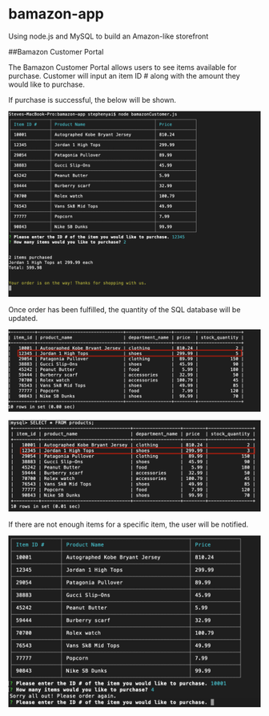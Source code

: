 # bamazon-app
Using node.js and MySQL to build an Amazon-like storefront 

##Bamazon Customer Portal

The Bamazon Customer Portal allows users to see items available for purchase. Customer will input an item ID # along with the amount they would like to purchase. 

If purchase is successful, the below will be shown. 

![Successful order](/images/successful-order.png)

Once order has been fulfilled, the quantity of the SQL database will be updated.

![Quantity before](/images/quantity-before.png)

![Quantity after](/images/quantity-after.png)

If there are not enough items for a specific item, the user will be notified. 

![Out of Stock](/images/insufficient-quantity.png)
